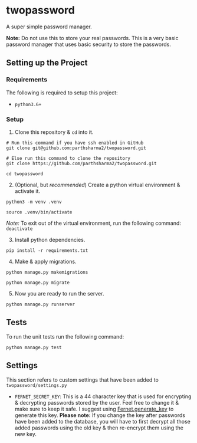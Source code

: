 # twopassword
A super simple password manager.

**Note:** Do not use this to store your real passwords. This is a very basic password manager that uses basic security to store the passwords.

## Setting up the Project

### Requirements
The following is required to setup this project:
- `python3.6+`

### Setup
1. Clone this repository & `cd` into it.
```
# Run this command if you have ssh enabled in GitHub
git clone git@github.com:parthsharma2/twopassword.git

# Else run this command to clone the repository
git clone https://github.com/parthsharma2/twopassword.git
```

```
cd twopassword
```

2. (Optional, but *recommended*) Create a python virtual environment & activate it.
```
python3 -m venv .venv
```
```
source .venv/bin/activate
```
*Note:* To exit out of the virtual environment, run the following command: `deactivate`

3. Install python dependencies.
```
pip install -r requirements.txt
```

4. Make & apply migrations.
```
python manage.py makemigrations
```
```
python manage.py migrate
```

5. Now you are ready to run the server.
```
python manage.py runserver
```

## Tests
To run the unit tests run the following command:
```
python manage.py test
```

## Settings
This section refers to custom settings that have been added to `twopassword/settings.py`
- `FERNET_SECRET_KEY`: This is a 44 character key that is used for encrypting & decrypting passwords stored by the user. Feel free to change it & make sure to keep it safe. I suggest using [Fernet.generate_key](https://cryptography.io/en/latest/fernet/#cryptography.fernet.Fernet.generate_key) to generate this key. **Please note:** If you change the key after passwords have been added to the database, you will have to first decrypt all those added passwords using the old key & then re-encrypt them using the new key.
